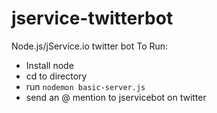 # jservice-twitterbot
Node.js/jService.io twitter bot
To Run:
* Install node
* cd to directory
* run `nodemon basic-server.js`
* send an @ mention to jservicebot on twitter
